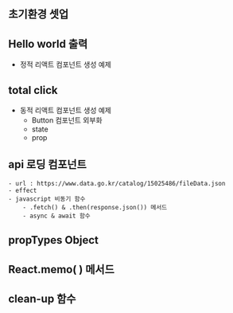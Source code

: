 ## 초기환경 셋업

## Hello world 출력
- 정적 리액트 컴포넌트 생성 예제

## total click 
- 동적 리액트 컴포넌트 생성 예제
    - Button 컴포넌트 외부화
    - state
    - prop

## api 로딩 컴포넌트
    - url : https://www.data.go.kr/catalog/15025486/fileData.json
    - effect
    - javascript 비동기 함수
        - .fetch() & .then(response.json()) 메서드
        - async & await 함수

## propTypes Object

## React.memo( ) 메서드

## clean-up 함수